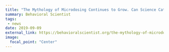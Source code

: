 ```yaml
---
title: "The Mythology of Microdosing Continues to Grow. Can Science Catch Up?"
summary: Behavioral Scientist
tags:
 - news
date: 2019-09-09
external_link: https://behavioralscientist.org/the-mythology-of-microdosing-continues-to-grow-can-science-catch-up/
image:
  focal_point: "Center"
---
```

